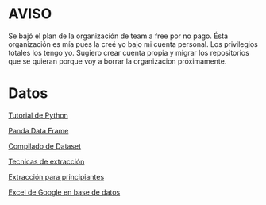 # AVISO

Se bajó el plan de la organización de team a free por no pago.
Ésta organización es mía pues la creé yo bajo mi cuenta personal.
Los privilegios totales los tengo yo.
Sugiero crear cuenta propia y migrar los repositorios que se quieran 
porque voy a borrar la organizacion próximamente.


# Datos


[Tutorial de Python](https://www.tutorialpython.com/)

[Panda Data Frame](https://mode.com/python-tutorial/pandas-dataframe/)

[Compilado de Dataset](https://archive.ics.uci.edu/ml/datasets.php)

[Tecnicas de extracción](https://www.linkedin.com/pulse/t%C3%A9cnicas-de-extracci%C3%B3n-datos-scraping-%C3%A1lvaro-gonz%C3%A1lez-gallardo)

[Extracción para principiantes](https://bbvaopen4u.com/es/actualidad/herramientas-de-extraccion-de-datos-para-principiantes-y-profesionales)

[Excel de Google en base de datos](https://www.jasoft.org/Blog/post/como-usar-una-hoja-de-calculo-de-google-como-backend-json.aspx)






 
